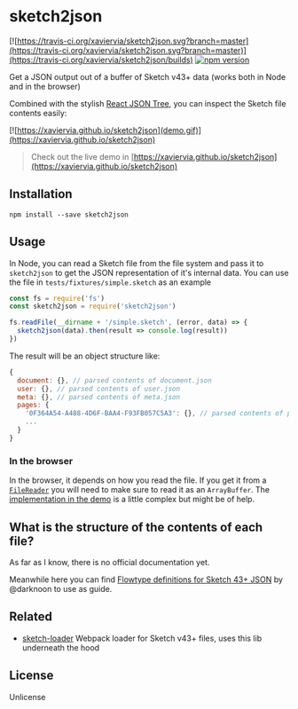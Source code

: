# sketch2json

[![https://travis-ci.org/xaviervia/sketch2json.svg?branch=master](https://travis-ci.org/xaviervia/sketch2json.svg?branch=master)](https://travis-ci.org/xaviervia/sketch2json/builds) [![npm version](https://img.shields.io/npm/v/sketch2json.svg?maxAge=1000)](https://www.npmjs.com/package/sketch2json)

Get a JSON output out of a buffer of Sketch v43+ data (works both in Node and in the browser)

Combined with the stylish [React JSON Tree](https://github.com/alexkuz/react-json-tree), you can inspect the Sketch file contents easily:

[![https://xaviervia.github.io/sketch2json](demo.gif)](https://xaviervia.github.io/sketch2json)
> Check out the live demo in [https://xaviervia.github.io/sketch2json](https://xaviervia.github.io/sketch2json)

## Installation

```
npm install --save sketch2json
```

## Usage

In Node, you can read a Sketch file from the file system and pass it to `sketch2json` to get the JSON representation of it's internal data. You can use the file in `tests/fixtures/simple.sketch` as an example

```javascript
const fs = require('fs')
const sketch2json = require('sketch2json')

fs.readFile(__dirname + '/simple.sketch', (error, data) => {
  sketch2json(data).then(result => console.log(result))
})
```

The result will be an object structure like:

```javascript
{
  document: {}, // parsed contents of document.json
  user: {}, // parsed contents of user.json
  meta: {}, // parsed contents of meta.json
  pages: {
    '0F364A54-A488-4D6F-BAA4-F93FB057C5A3': {}, // parsed contents of pages/0F364A54-A488-4D6F-BAA4-F93FB057C5A3.json, and so on for every page file
    ...
  }
}
```

### In the browser

In the browser, it depends on how you read the file. If you get it from a [`FileReader`](https://developer.mozilla.org/en/docs/Web/API/FileReader) you will need to make sure to read it as an `ArrayBuffer`. The [implementation in the demo](demo/src/app.js) is a little complex but might be of help.

## What is the structure of the contents of each file?

As far as I know, there is no official documentation yet.

Meanwhile here you can find [Flowtype definitions for Sketch 43+ JSON](https://github.com/darknoon/sketchapp-json-flow-types/blob/master/types.js) by @darknoon to use as guide.

## Related

- [sketch-loader](https://github.com/xaviervia/sketch-loader)
 Webpack loader for Sketch v43+ files, uses this lib underneath the hood

## License

Unlicense
